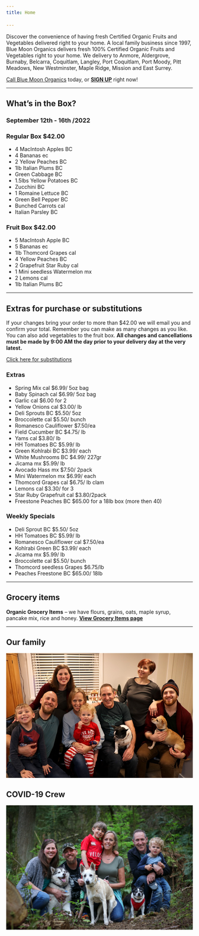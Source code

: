 ```yaml
---
title: Home

---
```

Discover the convenience of having fresh Certified Organic Fruits and Vegetables delivered right to your home. A local family business since 1997, Blue Moon Organics delivers fresh 100% Certified Organic Fruits and Vegetables right to your home. We delivery to Anmore, Aldergrove, Burnaby, Belcarra, Coquitlam, Langley, Port Coquitlam, Port Moody, Pitt Meadows, New Westminster, Maple Ridge, Mission and East Surrey.

[Call Blue Moon Organics](/contact) today, or [**SIGN UP**](/sign-up) right now!

***

## What’s in the Box?

### **September 12th - 16th /2022**

### Regular Box $42.00

* 4 MacIntosh Apples  BC
* 4 Bananas  ec
* 2 Yellow Peaches  BC
* 1lb Italian Plums  BC
* Green Cabbage  BC
* 1.5lbs Yellow Potatoes  BC
* Zucchini  BC
* 1 Romaine Lettuce  BC
* Green Bell Pepper  BC
* Bunched Carrots  cal
* Italian Parsley  BC

### Fruit Box $42.00

* 5 MacIntosh Apple  BC
* 5 Bananas  ec
* 1lb Thomcord Grapes  cal
* 4 Yellow Peaches  BC
* 2 Grapefruit Star Ruby  cal
* 1 Mini seedless Watermelon mx
* 2 Lemons  cal
* 1lb Italian Plums  BC

***

## Extras for purchase or substitutions

If your changes bring your order to more than $42.00 we will email you and confirm your total. Remember you can make as many changes as you like. You can also add vegetables to the fruit box. **All changes and cancellations must be made by 9:00 AM the day prior to your delivery day at the very latest.**

[Click here for substitutions](/substitutions "Click here for substitutions")

### Extras

* Spring Mix  cal   $6.99/ 5oz bag
* Baby Spinach cal   $6.99/ 5oz bag
* Garlic  cal   $6.00 for 2
* Yellow Onions  cal   $3.00/ lb
* Deli Sprouts  BC  $5.50/ 5oz
* Broccolette  cal   $5.50/ bunch
* Romanesco Cauliflower $7.50/ea
* Field Cucumber  BC  $4.75/ lb
* Yams  cal   $3.80/ lb
* HH Tomatoes  BC  $5.99/ lb
* Green Kohlrabi  BC  $3.99/ each
* White Mushrooms BC  $4.99/ 227gr
* Jicama  mx  $5.99/ lb
* Avocado Hass mx  $7.50/ 2pack
* Mini Watermelon  mx  $6.99/ each
* Thomcord Grapes cal  $6.75/ lb clam
* Lemons  cal  $3.30/ for 3
* Star Ruby Grapefruit  cal  $3.80/2pack
* Freestone Peaches  BC  $65.00 for a 18lb box (more then 40)

### Weekly Specials

* Deli Sprout  BC  $5.50/ 5oz
* HH Tomatoes BC  $5.99/ lb
* Romanesco Cauliflower cal $7.50/ea
* Kohlrabi Green  BC  $3.99/ each
* Jicama  mx  $5.99/ lb
* Broccolette  cal  $5.50/ bunch
* Thomcord seedless Grapes $6.75/lb
* Peaches Freestone BC  $65.00/ 18lb

***

## Grocery items

**Organic Grocery Items** – we have flours, grains, oats, maple syrup, pancake mix, rice and honey. [**View Grocery Items page**](/groceries)

***

## Our family

![Our family.](./uploads/IMG_1376-copy.jpg "Our family")

## COVID-19 Crew

![COVID-19 crew.](./uploads/covid.jpg "COVID-19 crew")